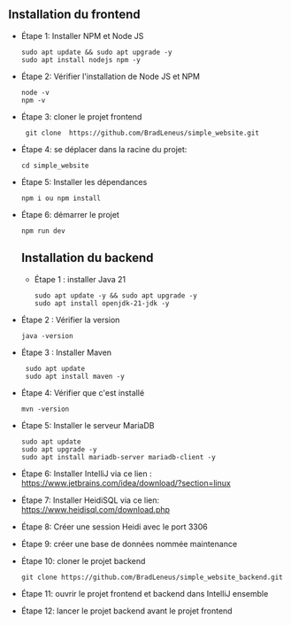 ## Installation du frontend 
 - Étape 1: Installer NPM et Node JS
   ```
   sudo apt update && sudo apt upgrade -y
   sudo apt install nodejs npm -y
   ```
 - Étape 2: Vérifier l'installation de Node JS et NPM
     ```
     node -v
     npm -v
     ```
 - Étape 3: cloner le projet frontend
   ```
    git clone  https://github.com/BradLeneus/simple_website.git
   ```
 - Étape 4: se déplacer dans la racine du projet:
   ```
   cd simple_website
   ```
- Étape 5: Installer les dépendances
   ```
   npm i ou npm install
   ```
- Étape 6: démarrer le projet
  ```
  npm run dev 
  ```

  ## Installation du backend
   - Étape 1 : installer Java 21
     ```
     sudo apt update -y && sudo apt upgrade -y
     sudo apt install openjdk-21-jdk -y
     ```
 - Étape 2 : Vérifier la version
    ```
    java -version
    ```

 - Étape 3 : Installer Maven 
   ```
    sudo apt update
    sudo apt install maven -y
   ```

- Étape 4: Vérifier que c'est installé
    ```
   mvn -version
    ```
- Étape 5: Installer le serveur MariaDB
  ```
  sudo apt update
  sudo apt upgrade -y
  sudo apt install mariadb-server mariadb-client -y
  ```
- Étape 6: Installer IntelliJ via ce lien : https://www.jetbrains.com/idea/download/?section=linux

- Étape 7: Installer HeidiSQL via ce lien:  https://www.heidisql.com/download.php
- Étape 8: Créer une session Heidi avec le port 3306
-  Étape 9: créer une base de données nommée maintenance
-  Étape 10: cloner le projet backend
   ````
   git clone https://github.com/BradLeneus/simple_website_backend.git
   ````
- Étape 11: ouvrir le projet frontend et backend dans IntelliJ ensemble
- Étape 12: lancer le projet backend avant le projet frontend
  
   
